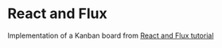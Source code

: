 # React and Flux

Implementation of a Kanban board from [React and Flux tutorial](http://survivejs.com/webpack_react/react_and_flux/)

